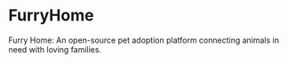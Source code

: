 # FurryHome
Furry Home: An open-source pet adoption platform connecting animals in need with loving families.
